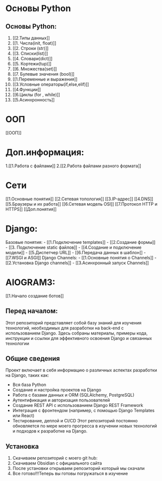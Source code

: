 # Основы Python

## Основы Python:
1. [[2.Типы данных]]
2. [[1. Числа(init, float)]]
3. [[2. Cтроки (str)]]
4. [[3. Списки(list)]]
5. [[4. Словари(dict)]]
6. [[5. Кортежи(tup)]]
7. [[6. Множества(set)]]
8. [[7. Булевые значения (bool)]]
9. [[1.Переменные и выражения]]
10. [[3.Условные операторы(if,else,elif)]]
11. [[4.Функции]]
12. [[6.Циклы (for , while)]]
13. [[5.Асинхронность]]
# ООП
[[ООП]]
# Доп.информация:
1.[[1.Работа с файлами]]
2.[[2.Работа  файлами разного формата]]

# Сети 
[[1.Основные понятия]]
[[2.Сетевая топология]]
[[3.IP-адрес]]
[[4.DNS]]
[[5.Браузеры и их работа]]
[[6.Сетевая модель OSI]]
[[7.Протокол HTTP и HTTPS]]
[[Доп.понятия]]

# Django:
Базовые понятия:
	- [[1.Подключение templates]]
	- [[2.Создание формы]]
	- [[3. Подключение static файлов]]
	- [[4.Создание и подключение модели]]
	- [[5.Диспетчер URL]]
	- [[6.Передача данных в шаблон]]
	- [[7.WSGI и ASGI]]
Django Channels:
	- [[1.Основные понятия о Channels]]
	- [[2.Установка Django channels]]
	- [[3.Асинхронный запуск Channels]]

# AIOGRAM3:
[[1.Начало создание ботов]]


## Перед началом:
Этот репозиторий представляет собой базу знаний для изучения технологий, необходимых для разработки на back-end с использованием Django. Здесь собраны материалы, примеры кода, инструкции и ссылки для эффективного освоения Django и связанных технологии

## Общие сведения
Проект включает в себя информацию о различных аспектах разработки на Django, таких как:
- Вся база Python
- Создание и настройка проектов на Django
- Работа с базами данных и ORM (SQLAlchemy, PostgreSQL)
- Аутентификация и авторизация пользователей
- Создание REST API с использованием Django REST Framework
- Интеграция с фронтендом (например, с помощью Django Templates или React)
- Тестирование, деплой и CI/CD
Этот репозиторий постоянно обновляется по мере моего прогресса в изучении новых технологий и подходов к разработке на Django.

## Установка 
1. Скачиваем репозиторий с моего git hub:
2. Скачиваем Obsidian с официального сайта
3. После установки открываем репозиторий который мы скачали 
4. Все готово!!!Теперь вы готовы погружаться в изучение